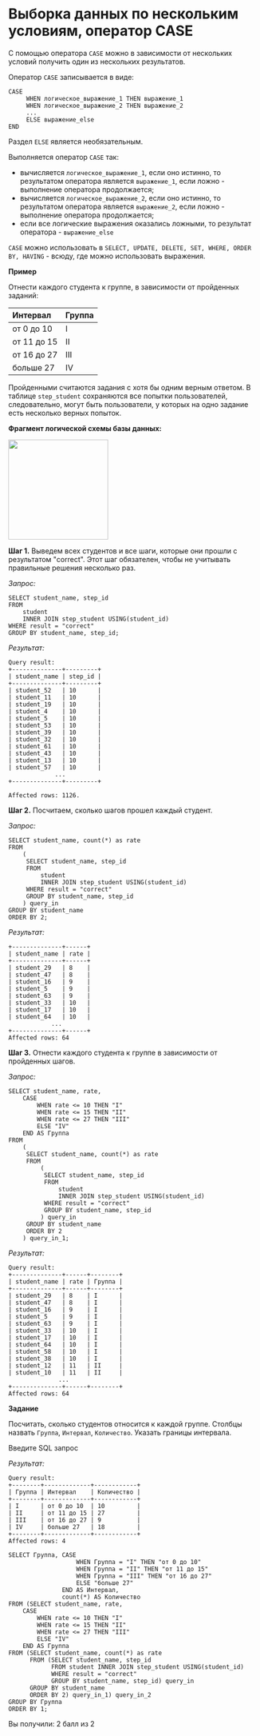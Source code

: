 # Выборка данных по нескольким условиям, оператор CASE

С помощью оператора `CASE` можно в зависимости от нескольких условий получить один из нескольких результатов.

Оператор `CASE` записывается в виде:

```mysql
CASE  
     WHEN логическое_выражение_1 THEN выражение_1
     WHEN логическое_выражение_2 THEN выражение_2
     ...
     ELSE выражение_else   
END
```

Раздел `ELSE` является необязательным.

Выполняется оператор `CASE` так:
- вычисляется `логическое_выражение_1`, если оно истинно, то результатом оператора является `выражение_1`, если ложно - выполнение оператора продолжается;
- вычисляется `логическое_выражение_2`, если оно истинно, то результатом оператора является `выражение_2`, если ложно - выполнение оператора продолжается;
- если все логические выражения оказались ложными, то результат оператора - `выражение_else`

`CASE` можно использовать в `SELECT, UPDATE, DELETE, SET, WHERE, ORDER BY, HAVING` - всюду, где можно использовать выражения.

**Пример**

Отнести каждого студента к группе, в зависимости от пройденных заданий:

| **Интервал** | **Группа** |
|:-------------|:-----------|
| от 0 до 10   | I          |
| от 11 до 15  | II         |
| от 16 до 27  | III        |
| больше 27    | IV         |

Пройденными считаются задания с хотя бы одним верным ответом. В таблице `step_student` сохраняются все попытки пользователей, следовательно, могут быть пользователи, у которых на одно задание есть несколько верных попыток.

**Фрагмент логической схемы базы данных:**

<p float="left">
<img src="5_2.png" width="200" />
</p>

**Шаг 1.** Выведем всех студентов и все шаги, которые они прошли с результатом "correct". Этот шаг обязателен, чтобы не учитывать  правильные решения несколько раз.

*Запрос:*

```mysql
SELECT student_name, step_id
FROM 
    student 
    INNER JOIN step_student USING(student_id)
WHERE result = "correct"
GROUP BY student_name, step_id;
```

*Результат:*

```mysql
Query result:
+--------------+---------+
| student_name | step_id |
+--------------+---------+
| student_52   | 10      |
| student_11   | 10      |
| student_19   | 10      |
| student_4    | 10      |
| student_5    | 10      |
| student_53   | 10      |
| student_39   | 10      |
| student_32   | 10      |
| student_61   | 10      |
| student_43   | 10      |
| student_13   | 10      |
| student_57   | 10      |
             ...
+--------------+---------+

Affected rows: 1126.
```

**Шаг 2.** Посчитаем, сколько шагов прошел каждый студент.

*Запрос:*

```mysql
SELECT student_name, count(*) as rate
FROM 
    (
     SELECT student_name, step_id
     FROM 
         student 
         INNER JOIN step_student USING(student_id)
     WHERE result = "correct"
     GROUP BY student_name, step_id
    ) query_in
GROUP BY student_name
ORDER BY 2;
```

*Результат:*

```mysql
+--------------+------+
| student_name | rate |
+--------------+------+
| student_29   | 8    |
| student_47   | 8    |
| student_16   | 9    |
| student_5    | 9    |
| student_63   | 9    |
| student_33   | 10   |
| student_17   | 10   |
| student_64   | 10   |
            ...
+--------------+------+
Affected rows: 64
```

**Шаг 3.** Отнести каждого студента к группе в зависимости от пройденных шагов.

*Запрос:*

```mysql
SELECT student_name, rate, 
    CASE
        WHEN rate <= 10 THEN "I"
        WHEN rate <= 15 THEN "II"
        WHEN rate <= 27 THEN "III"
        ELSE "IV"
    END AS Группа
FROM      
    (
     SELECT student_name, count(*) as rate
     FROM 
         (
          SELECT student_name, step_id
          FROM 
              student 
              INNER JOIN step_student USING(student_id)
          WHERE result = "correct"
          GROUP BY student_name, step_id
         ) query_in
     GROUP BY student_name 
     ORDER BY 2
    ) query_in_1;
```

*Результат:*

```mysql
Query result:
+--------------+------+--------+
| student_name | rate | Группа |
+--------------+------+--------+
| student_29   | 8    | I      |
| student_47   | 8    | I      |
| student_16   | 9    | I      |
| student_5    | 9    | I      |
| student_63   | 9    | I      |
| student_33   | 10   | I      |
| student_17   | 10   | I      |
| student_64   | 10   | I      |
| student_58   | 10   | I      |
| student_38   | 10   | I      |
| student_12   | 11   | II     |
| student_10   | 11   | II     |
              ...
+--------------+------+--------+
Affected rows: 64
```

**Задание**

Посчитать, сколько студентов относится к каждой группе. Столбцы назвать `Группа`, `Интервал`, `Количество`. Указать границы интервала.

Введите SQL запрос

*Результат:*

```mysql
Query result:
+--------+-------------+------------+
| Группа | Интервал    | Количество |
+--------+-------------+------------+
| I      | от 0 до 10  | 10         |
| II     | от 11 до 15 | 27         |
| III    | от 16 до 27 | 9          |
| IV     | больше 27   | 18         |
+--------+-------------+------------+
Affected rows: 4
```

```mysql
SELECT Группа, CASE
                   WHEN Группа = "I" THEN "от 0 до 10"
                   WHEN Группа = "II" THEN "от 11 до 15"
                   WHEN Группа = "III" THEN "от 16 до 27"
                   ELSE "больше 27"
               END AS Интервал,
               count(*) AS Количество
FROM (SELECT student_name, rate,         
    CASE
        WHEN rate <= 10 THEN "I"
        WHEN rate <= 15 THEN "II"
        WHEN rate <= 27 THEN "III"
        ELSE "IV"
    END AS Группа
FROM (SELECT student_name, count(*) as rate
      FROM (SELECT student_name, step_id
            FROM student INNER JOIN step_student USING(student_id)
            WHERE result = "correct"
            GROUP BY student_name, step_id) query_in
      GROUP BY student_name 
      ORDER BY 2) query_in_1) query_in_2
GROUP BY Группа
ORDER BY 1;
```

Вы получили: 2 балл из 2
